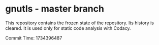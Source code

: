 # gnutls - master branch

This repository contains the frozen state of the repository.
Its history is cleared. It is used only for static code
analysis with Codacy.

Commit Time: 1734396487